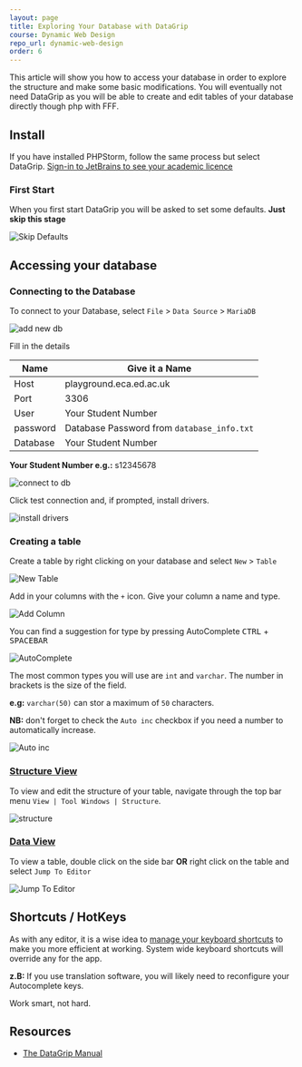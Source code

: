 ```yaml
---
layout: page
title: Exploring Your Database with DataGrip
course: Dynamic Web Design
repo_url: dynamic-web-design
order: 6
---
```


This article will show you how to access your database in order to explore the structure and make some basic modifications. You will eventually not need DataGrip as you will be able to create and edit tables of your database directly though php with FFF.

## Install

If you have installed PHPStorm, follow the same process but select DataGrip. [Sign-in to JetBrains to see your academic licence](https://account.jetbrains.com/login)

### First Start

When you first start DataGrip you will be asked to set some defaults. **Just skip this stage**

![Skip Defaults](jpg/skipdefaults.jpg)

## Accessing your database

### Connecting to the Database

To connect to your Database, select `File` > `Data Source` > `MariaDB`

![add new db](jpg/add_db.jpg)

Fill in the details

| Name     | Give it a Name                             |
| -------- | ------------------------------------------ |
| Host     | playground.eca.ed.ac.uk                    |
| Port     | 3306                                       |
| User     | Your Student Number                        |
| password | Database Password from `database_info.txt` |
| Database | Your Student Number                        |

**Your Student Number e.g.:** s12345678

![connect to db](jpg/DBdetails.jpg)

Click test connection and, if prompted, install drivers.

![install drivers](jpg/DownloadDrivers.jpg)

### Creating a table

Create a table by right clicking on your database and select `New` > `Table`

![New Table](jpg/NewTable.jpg)

Add in your columns with the `+` icon. Give your column a name and type.

![Add Column](jpg/fields.jpg)

You can find a suggestion for type by pressing AutoComplete <kbd>CTRL</kbd> + <kbd>SPACEBAR</kbd>

![AutoComplete](jpg/autocomplete.jpg)

The most common types you will use are `int` and `varchar`. The number in brackets is the size of the field.

**e.g:** `varchar(50)` can stor a maximum of `50` characters.

**NB:** don't forget to check the `Auto inc` checkbox if you need a number to automatically increase.

![Auto inc](jpg/auto_inc.jpg)

### [Structure View](https://www.jetbrains.com/help/datagrip/structure-tool-window-file-structure-popup.html)

To view and edit the structure of your table, navigate through the top bar menu `View | Tool Windows | Structure`.

![structure](jpg/structure.jpg)

### [Data View](https://www.jetbrains.com/help/datagrip/settings-tools-database-data-views.html)

To view a table, double click on the side bar **OR** right click on the table and select `Jump To Editor`

![Jump To Editor](jpg/EditTable.jpg)

## Shortcuts / HotKeys

As with any editor, it is a wise idea to [manage your keyboard shortcuts](https://www.jetbrains.com/help/datagrip/configuring-keyboard-and-mouse-shortcuts.html) to make you more efficient at working. System wide keyboard shortcuts will override any for the app.

**z.B:** If you use translation software, you will likely need to reconfigure your Autocomplete keys.

Work smart, not hard.

## Resources

- [The DataGrip Manual](https://www.jetbrains.com/help/datagrip/)
